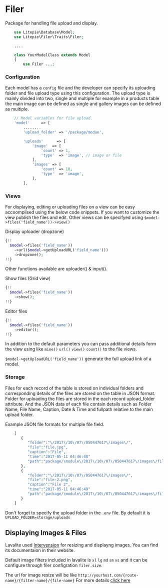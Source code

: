 # Filer

Package for handling file upload and display.

```php
    use Litepie\Database\Model;
    use Litepie\Filer\Traits\Filer;

    ....

    class YourModelClass extends Model
    {
        use Filer ...;
```

### Configuration
Each model has a `config` file and the developer can specify its uploading folder and file upload type using this configuration. The upload type is mainly divided into two, single and multiple for example in a products table the main image can be defined as single and gallery images can be defined as multiple. 

```php
    // Model variables for file upload.
    'model'     => [
        ........
        'upload_folder' => '/package/modue',

        'uploads'      => [
            'image'  => [
                'count' => 1,
                'type'  => 'image', // image or file
            ],
            'images' => [
                'count' => 10,
                'type'  => 'image',
            ],
        ],
```

### Views
For displaying, editing or uploading files on a view can be easy accoomplised using the below code snippets.
If you want to customize the view publish the files and edit. Other views can be specifyed using `$model->files('field_name'))->view()`

Display uploader (dropzone)
```php
{!!
  $model->files('field_name'))
    ->url($model->getUploadURL('field_name')))
    ->dropzone(); 
!!}
```
Other functions available are uploader() & input().

Show files (Grid view)
```php
{!!
  $model->files('field_name'))
    ->show();
!!}
```

Editor files
```php
{!!
  $model->files('field_name'))
    ->editor();
!!}
```
In addition to the default parameters you can pass additional details form the view using 
 like `mine()` `url()` `view()` `count()` to the file views.

`$model->getUploadURL('field_name'))` generate the full upload link of a model.

### Storage
Files for each record of the table is stored on individual folders and corresponding details of the files are stored on the table in JSON format. Folder for uploading the files are stored in the each record upload_folder attribute. And the JSON data of each file contain details such as  Folder Name, File Name, Caption, Date & Time and fullpath relative to the main upload folder. 

Example JSON file formats for multiple file field.

```php
    [  
       {  
          "folder":"\/2017\/10\/07\/050447617\/images\/",
          "file":"file.jpg",
          "caption":"File",
          "time":"2017-05-11 04:46:48"
          "path":"package/\module\/2017\/10\/07\/050447617\/images\/file.jpg"
       },
       {  
          "folder":"\/2017\/10\/07\/050447617\/images\/",
          "file":"file-2.png",
          "caption":"File 2",
          "time":"2017-05-11 04:46:49"
          "path":"package/\module\/2017\/10\/07\/050447617\/images\/file.jpg"
       }
    ]
```

Don't forget to specify the upload folder in the `.env` file. By default it is `UPLOAD_FOLDER=storage/uploads`

## Displaying Images & Files
Lavalite used [Intervension](http://image.intervention.io/) for resizing and displayng images. You can find its documentaion in their website.

Default image filters included in lavalite is `xl` `lg` `md` `sm` `xs` and it can be configure through filer configration  `filer.size`.

The url for image resize will be like `http://yourhost.com/{route-name}/{filter-name}/{file-name}`
For more details [click here](http://image.intervention.io/use/url)
